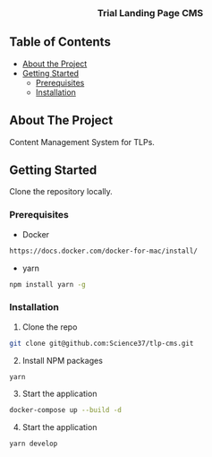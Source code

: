 <!-- PROJECT SHIELDS -->
<!-- PROJECT LOGO -->
<br />
<p align="center">
  <h3 align="center">Trial Landing Page CMS</h3>
</p>

<!-- TABLE OF CONTENTS -->

## Table of Contents

- [About the Project](#about-the-project)
- [Getting Started](#getting-started)
  - [Prerequisites](#prerequisites)
  - [Installation](#installation)

<!-- ABOUT THE PROJECT -->

## About The Project

Content Management System for TLPs.

<!-- GETTING STARTED -->

## Getting Started

Clone the repository locally.

### Prerequisites

- Docker

```sh
https://docs.docker.com/docker-for-mac/install/
```

- yarn

```sh
npm install yarn -g
```

### Installation

1. Clone the repo

```sh
git clone git@github.com:Science37/tlp-cms.git
```

2. Install NPM packages

```sh
yarn
```

3. Start the application

```sh
docker-compose up --build -d
```

4. Start the application

```sh
yarn develop
```
